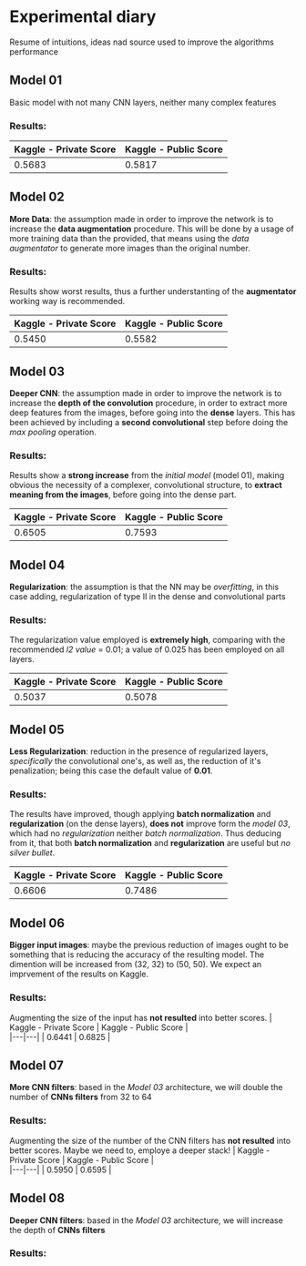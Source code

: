 # Experimental diary
Resume of intuitions, ideas nad source used to improve the algorithms performance


## Model 01
Basic model with not many CNN layers, neither many complex features

### Results:
| Kaggle - Private Score  | Kaggle - Public Score  |  
|---|---|
|  0.5683 |  0.5817  |


## Model 02
__More Data__: the assumption made in order to improve the network is to increase the __data augmentation__ procedure.
This will be done by a usage of more training data than the provided, that means using the _data augmentator_
to generate more images than the original number.
 
### Results: 
Results show worst results, thus a further understanting of the __augmentator__ working way is recommended.

| Kaggle - Private Score  | Kaggle - Public Score  |  
|---|---|
|  0.5450 |  0.5582  |


## Model 03
__Deeper CNN__: the assumption made in order to improve the network is to increase the __depth of the convolution__ 
procedure, in order to extract more deep features from the images, before going into the __dense__ layers. 
This has been achieved by including a __second convolutional__ step before doing the _max pooling_ operation.
 
### Results: 
Results show a __strong increase__ from the _initial model_ (model 01), making obvious the necessity of a complexer,
convolutional structure, to __extract meaning from the images__, before going into the dense part. 

| Kaggle - Private Score  | Kaggle - Public Score  |  
|---|---|
|  0.6505 |  0.7593  |


## Model 04
__Regularization__: the assumption is that the NN may be _overfitting_, in this case adding, regularization of
type II in the dense and convolutional parts

### Results:
The regularization value employed is __extremely high__, comparing with the recommended _l2 value_ = 0.01; a value
of 0.025 has been employed on all layers.

| Kaggle - Private Score  | Kaggle - Public Score  |  
|---|---|
|  0.5037 |  0.5078  |


## Model 05
__Less Regularization__: reduction in the presence of regularized layers, _specifically_ the convolutional one's,
as well as, the reduction of it's penalization; being this case the default value of __0.01__.

### Results:
The results have improved, though applying __batch normalization__ and __regularization__ (on the dense layers), 
__does not__ improve form the _model 03_, which had no _regularization_ neither _batch normalization_. Thus deducing
from it, that both __batch normalization__ and __regularization__ are useful but _no silver bullet_.

| Kaggle - Private Score  | Kaggle - Public Score  |  
|---|---|
|  0.6606 | 0.7486  |


## Model 06
__Bigger input images__: maybe the previous reduction of images ought to be something that is reducing the accuracy of 
the resulting model. The dimention will be increased from (32, 32) to (50, 50). We expect an imprvement of the results
on Kaggle.

### Results:
Augmenting the size of the input has __not resulted__ into better scores. 
| Kaggle - Private Score  | Kaggle - Public Score  |  
|---|---|
|  0.6441 | 0.6825  |


## Model 07
__More CNN filters__: based in the _Model 03_ architecture, we will double the number of __CNNs filters__ from
32 to 64

### Results:
Augmenting the size of the number of the CNN filters  has __not resulted__ into better scores. Maybe we need to,
employe a deeper stack!
| Kaggle - Private Score  | Kaggle - Public Score  |  
|---|---|
|  0.5950 | 0.6595  |


## Model 08
__Deeper CNN filters__: based in the _Model 03_ architecture, we will increase the depth of __CNNs filters__ 

### Results: